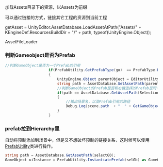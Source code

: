 加载Assets目录下的资源，以Assets为前缀

可以通过链接的方式，链接其它工程的资源到当前工程

getAsset = UnityEditor.AssetDatabase.LoadAssetAtPath("Assets/" + KEngineDef.ResourcesBuildDir + "/" + path, typeof(UnityEngine.Object));





AssetFileLoader



### 判断Gameobject是否为Prefab



```c#
//判断GameObject是否为一个Prefab的引用
					if(PrefabUtility.GetPrefabType(go)  == PrefabType.PrefabInstance)
					{
						UnityEngine.Object parentObject = EditorUtility.GetPrefabParent(go); 
						string path = AssetDatabase.GetAssetPath(parentObject);
						//判断GameObject的Prefab是否和右键选择的Prefab是同一路径。
						if(path == AssetDatabase.GetAssetPath(Selection.activeGameObject))
						{
							//输出场景名，以及Prefab引用的路径
							Debug.Log(scene.path  + "  " + GetGameObjectPath(go));
						}
					}
```





### prefab拉到Hierarchy里

自动将预制添加到场景中，但是又不想破坏预制的链接关系，这时候可以使用[PrefabUtility](http://docs.unity3d.com/ScriptReference/PrefabUtility.html)类进行操作。

```c#
string path = AssetDatabase.GetAssetPath(selectGO);  
GameObject uiInstance = PrefabUtility.InstantiatePrefab(selGb) as GameObject  
```

